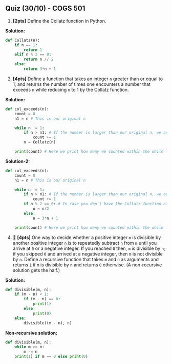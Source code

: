 Quiz (30/10) - COGS 501
------------------------------------
1. **[2pts]** Define the Collatz function in Python.

**Solution:**

```python
def Collatz(n):
    if n == 1:
        return 1
    elif n % 2 == 0:
        return n // 2
    else:
        return 3*n + 1
```
   
2. **[4pts]** Define a function that takes an integer `n` greater than or equal to
   1, and returns the number of times one encounters a number that exceeds `n`
   while reducing `n` to 1 by the Collatz function.

**Solution:**
```python
def col_exceeds(n):
    count = 0
    n1 = n # This is our original n

    while n != 1:
        if n > n1: # If the number is larger than our original n, we add 1 to our count.
            count += 1
        n = Collatz(n)

    print(count) # Here we print how many we counted within the while loop.
```

**Solution-2:**
```python
def col_exceeds(n):
    count = 0
    n1 = n # This is our original n

    while n != 1:
        if n > n1: # If the number is larger than our original n, we add 1 to our count.
            count += 1
        if n % 2 == 0: # In case you don't have the Collatz function already defined.
            n = n/2
        else:
            n = 3*n + 1

    print(count) # Here we print how many we counted within the while loop.
```
   
4. 🤑 **[4pts]** One way to decide whether a positive integer `m` is divisible by another
   positive integer `n` is to repeatedly subtract `n` from `m` until you arrive at `0` or
   a negative integer. If you reached `0` then, `m` is divisible by `n`; if you
   skipped `0` and arrived at a negative integer, then `m` is not divisible by
   `n`. Define a recursive function that takes `m` and `n` as arguments and
   returns `1` if `m` is divisible by `n` and returns `0` otherwise. (A
   non-recursive solution gets the half.)

**Solution:**
```python
def divisible(m, n):
    if (m - n) < 1:
        if (m - n) == 0:
            print(1)
        else:
            print(0)
    else:
        divisible((m - n), n)
```

**Non-recursive solution:**
```python
def divisible(m, n):
    while m >= n:
        m -= n
    print(1) if m == 0 else print(0)
```
